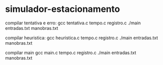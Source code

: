 # simulador-estacionamento
compilar tentativa e erro:
gcc tentativa.c tempo.c registro.c 
./main entradas.txt manobras.txt

compilar heuristica:
gcc heuristica.c tempo.c registro.c 
./main entradas.txt manobras.txt

compilar main
gcc main.c tempo.c registro.c 
./main entradas.txt manobras.txt

